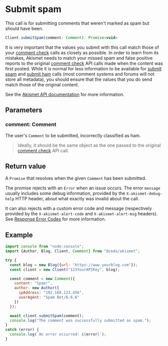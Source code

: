 # Submit spam
This call is for submitting comments that weren't marked as spam but should have been.

```javascript
Client.submitSpam(comment: Comment): Promise<void>
```

It is very important that the values you submit with this call match those of your [comment check](usage/check_comment.md) calls as closely as possible.
In order to learn from its mistakes, Akismet needs to match your missed spam and false positive reports
to the original [comment check](usage/check_comment.md) API calls made when the content was first posted. While it is normal for less information
to be available for [submit spam](usage/submit_spam.md) and [submit ham](usage/submit_ham.md) calls (most comment systems and forums will not store all metadata),
you should ensure that the values that you do send match those of the original content.

See the [Akismet API documentation](https://akismet.com/developers/submit-spam-missed-spam) for more information.

## Parameters

### **comment**: Comment
The user's `Comment` to be submitted, incorrectly classified as ham.

> Ideally, it should be the same object as the one passed to the original [comment check](usage/check_comment.md) API call.

## Return value
A `Promise` that resolves when the given `Comment` has been submitted.

The promise rejects with an `Error` when an issue occurs.
The error `message` usually includes some debug information, provided by the `X-akismet-debug-help` HTTP header,
about what exactly was invalid about the call.

It can also rejects with a custom error code and message (respectively provided by the `X-akismet-alert-code` and `X-akismet-alert-msg` headers).
See [Response Error Codes](https://akismet.com/developers/errors) for more information.

## Example

```javascript
import console from "node:console";
import {Author, Blog, Client, Comment} from "@cedx/akismet";

try {
  const blog = new Blog({url: "https://www.yourblog.com"});
  const client = new Client("123YourAPIKey", blog);

  const comment = new Comment({
    content: "Spam!",
    author: new Author({
      ipAddress: "192.168.123.456",
      userAgent: "Spam Bot/6.6.6"
    })
  });

  await client.submitSpam(comment);
  console.log("The comment was successfully submitted as spam.");
}
catch (error) {
  console.log(`An error occurred: ${error}`);
}
```
